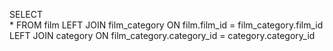 SELECT	
	*
FROM film LEFT JOIN film_category ON film.film_id = film_category.film_id
	LEFT JOIN category ON film_category.category_id = category.category_id

